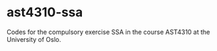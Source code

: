 # ast4310-ssa
Codes for the compulsory exercise SSA in the course AST4310 at the University of Oslo.

